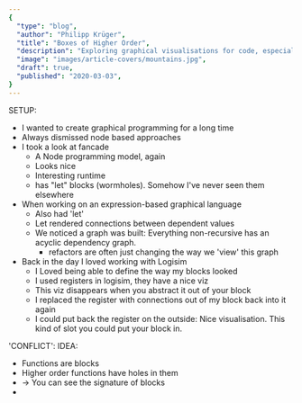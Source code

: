 ```yaml
---
{
  "type": "blog",
  "author": "Philipp Krüger",
  "title": "Boxes of Higher Order",
  "description": "Exploring graphical visualisations for code, especially for functional programming, inspired by category theory visualisations.",
  "image": "images/article-covers/mountains.jpg",
  "draft": true,
  "published": "2020-03-03",
}
---
```


SETUP:
* I wanted to create graphical programming for a long time
* Always dismissed node based approaches
* I took a look at fancade
  - A Node programming model, again
  - Looks nice
  - Interesting runtime
  - has "let" blocks (wormholes). Somehow I've never seen them elsewhere
* When working on an expression-based graphical language
  - Also had 'let'
  - Let rendered connections between dependent values
  - We noticed a graph was built: Everything non-recursive has an acyclic dependency graph.
    - refactors are often just changing the way we 'view' this graph
* Back in the day I loved working with Logisim
  - I Loved being able to define the way my blocks looked
  - I used registers in logisim, they have a nice viz
  - This viz disappears when you abstract it out of your block
  - I replaced the register with connections out of my block back into it again
  - I could put back the register on the outside: Nice visualisation. This kind of slot you could put your block in.

'CONFLICT': IDEA:
* Functions are blocks
* Higher order functions have holes in them
* -> You can see the signature of blocks
* 